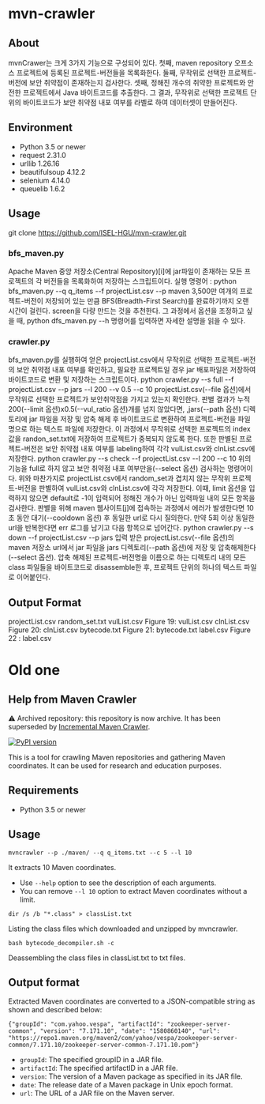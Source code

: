 # mvn-crawler

## About
mvnCrawer는 크게 3가지 기능으로 구성되어 있다. 첫째, maven repository 오프소스 프로젝트에 등록된 프로젝트-버전들을 목록화한다. 둘째, 무작위로 선택한 프로젝트-버전에 보안 취약점이 존재하는지 검사한다. 셋째, 정해진 개수의 취약한 프로젝트와 안전한 프로젝트에서 Java 바이트코드를 추출한다.
그 결과, 무작위로 선택한 프로젝트 단위의 바이트코드가 보안 취약점 내포 여부를 라벨로 하여 데이터셋이 만들어진다. 

## Environment
- Python 3.5 or newer
- request 2.31.0
- urllib 1.26.16
- beautifulsoup 4.12.2
- selenium 4.14.0
- queuelib 1.6.2

## Usage
git clone https://github.com/ISEL-HGU/mvn-crawler.git

### bfs_maven.py
Apache Maven 중앙 저장소(Central Repository)[i]에 jar파일이 존재하는 모든 프로젝트의 각 버전들을 목록화하여 저장하는 스크립트이다.
실행 명령어 : 
python bfs_maven.py --q q_items --f projectList.csv --p maven
3,500만 여개의 프로젝트-버전이 저장되어 있는 만큼 BFS(Breadth-First Search)를 완료하기까지 오랜 시간이 걸린다. screen을 다량 만드는 것을 추천한다. 그 과정에서 옵션을 조정하고 싶을 때, python dfs_maven.py --h 명령어를 입력하면 자세한 설명을 읽을 수 있다.

### crawler.py
bfs_maven.py를 실행하여 얻은 projectList.csv에서 무작위로 선택한 프로젝트-버전의 보안 취약점 내포 여부를 확인하고, 필요한 프로젝트일 경우 jar 배포파일은 저장하여 바이트코드로 변환 및 저장하는 스크립트이다.
python crawler.py --s full --f projectList.csv --p jars --l 200 --v 0.5 --c 10
projectList.csv(--file 옵션)에서 무작위로 선택한 프로젝트가 보안취약점을 가지고 있는지 확인한다. 판별 결과가 누적 200(--limit 옵션)x0.5(--vul_ratio 옵션)개를 넘지 않았다면, ,jars(--path 옵션) 디렉토리에 jar 파일을 저장 및 압축 해제 후 바이트코드로 변환하여 프로젝트-버전을 파일명으로 하는 텍스트 파일에 저장한다. 이 과정에서 무작위로 선택한 프로젝트의 index 값을 randon_set.txt에 저장하여 프로젝트가 중복되지 않도록 한다. 또한 판별된 프로젝트-버전은 보안 취약점 내포 여부를 labeling하여 각각 vulList.csv와 clnList.csv에 저장한다.
python crawler.py --s check --f projectList.csv --l 200 --c 10
위의 기능을 full로 하지 않고 보안 취약점 내포 여부만을(--select 옵션) 검사하는 명령어이다. 위와 마찬가지로 projectList.csv에서 random_set과 겹치지 않는 무작위 프로젝트-버전을 판별하여 vulList.csv와 clnList.csv에 각각 저장한다. 이때, limit 옵션을 입력하지 않으면 default로 -1이 입력되어 정해진 개수가 아닌 입력파일 내의 모든 항목을 검사한다. 판별을 위해 maven 웹사이트[j]에 접속하는 과정에서 에러가 발생한다면 10초 동안 대기(--cooldown 옵션) 후 동일한 url로 다시 질의한다. 만약 5회 이상 동일한 url을 반복한다면 err 로그를 남기고 다음 항목으로 넘어간다.
python crawler.py --s down --f projectList.csv --p jars
입력 받은 projectList.csv(--file 옵션)의 maven 저장소 url에서 jar 파일을 jars 디렉토리(--path 옵션)에 저장 및 압축해제한다(--select 옵션). 압축 해제된 프로젝트-버전명을 이름으로 하는 디렉토리 내의 모든 class 파일들을 바이트코드로 disassemble한 후, 프로젝트 단위의 하나의 텍스트 파일로 이어붙인다.

## Output Format
projectList.csv
random_set.txt
vulList.csv
Figure 19: vulList.csv
clnList.csv
Figure 20: clnList.csv
bytecode.txt
Figure 21: bytecode.txt
label.csv
Figure 22 : label.csv




# Old one
## Help from Maven Crawler
⚠ Archived repository: this repository is now archive. It has been superseded by [Incremental Maven Crawler](https://github.com/fasten-project/incremental-maven-crawler).

[![PyPI version](https://badge.fury.io/py/mvncrawler.svg)](https://badge.fury.io/py/mvncrawler)

This is a tool for crawling Maven repositories and gathering Maven coordinates.
It can be used for research and education purposes.

## Requirements
- Python 3.5 or newer

## Usage
```
mvncrawler --p ./maven/ --q q_items.txt --c 5 --l 10
```
It extracts 10 Maven coordinates. 
- Use `--help` option to see the description of each arguments.
- You can remove `--l 10` option to extract Maven coordinates without a limit.

```
dir /s /b "*.class" > classList.txt
```
Listing the class files which downloaded and unzipped by mvncrawler.

```
bash bytecode_decompiler.sh -c
```
Deassembling the class files in classList.txt to txt files.


## Output format
Extracted Maven coordinates are converted to a JSON-compatible string as shown and described below:
```
{"groupId": "com.yahoo.vespa", "artifactId": "zookeeper-server-common", "version": "7.171.10", "date": "1580860140", "url": "https://repo1.maven.org/maven2/com/yahoo/vespa/zookeeper-server-common/7.171.10/zookeeper-server-common-7.171.10.pom"}
```

- `groupId`: The specified groupID in a JAR file.
- `artifactId`: The specified artifactID in a JAR file.
- `version`: The version of a Maven package as specified in its JAR file.
- `date`: The release date of a Maven package in Unix epoch format.
- `url`: The URL of a JAR file on the Maven server.
